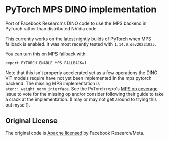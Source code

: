 # PyTorch MPS DINO implementation

Port of Facebook Research's DINO code to use the MPS backend in PyTorch rather than distributed NVidia code.

This currently works on the latest nightly builds of PyTorch when MPS fallback is enabled. It was most recently tested with `1.14.0.dev20221025`.

You can turn this on MPS fallback with:

```
export PYTORCH_ENABLE_MPS_FALLBACK=1
```

Note that this isn't properly accelerated yet as a few operations the DINO ViT models require have not yet been implemented in the mps pytorch backend.
The missing MPS implementation is `aten::_weight_norm_interface`. See the PyTorch repo's [MPS op coverage](https://github.com/pytorch/pytorch/issues/77764) issue
to vote for the missing op and/or consider following their guide to take a crack at the implementation. (I may or may not get around to trying this out myself).

## Original License

The original code is [Apache licensed](https://github.com/facebookresearch/dino/blob/main/LICENSE) by Facebook Research/Meta.

